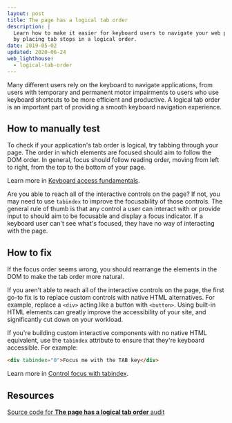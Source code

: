```yaml
---
layout: post
title: The page has a logical tab order
description: |
  Learn how to make it easier for keyboard users to navigate your web page
  by placing tab stops in a logical order.
date: 2019-05-02
updated: 2020-06-24
web_lighthouse:
  - logical-tab-order
---
```


Many different users rely on the keyboard to navigate applications,
from users with temporary and permanent motor impairments
to users who use keyboard shortcuts to be more efficient and productive.
A logical tab order is an important part
of providing a smooth keyboard navigation experience.

## How to manually test

To check if your application's tab order is logical,
try tabbing through your page.
The order in which elements are focused should aim to follow the DOM order.
In general,
focus should follow reading order, moving from left to right,
from the top to the bottom of your page.

Learn more in [Keyboard access fundamentals](/keyboard-access).

Are you able to reach all of the interactive controls on the page?
If not, you may need to use `tabindex` to improve the focusability of those controls.
The general rule of thumb is that any control a user can interact with or provide input to
should aim to be focusable and display a focus indicator.
If a keyboard user can't see what's focused, they have no way of interacting with the page.

## How to fix

If the focus order seems wrong,
you should rearrange the elements in the DOM to make the tab order more natural.

If you aren't able to reach all of the interactive controls on the page,
the first go-to fix is to replace custom controls with native HTML alternatives.
For example,
replace a `<div>` acting like a button with `<button>`.
Using built-in HTML elements can greatly improve the accessibility of your site,
and significantly cut down on your workload.

If you're building custom interactive components with no native HTML equivalent,
use the `tabindex` attribute to ensure that they're keyboard accessible.
For example:

```html
<div tabindex="0">Focus me with the TAB key</div>
```

Learn more in [Control focus with tabindex](/control-focus-with-tabindex).

## Resources

[Source code for **The page has a logical tab order** audit](https://github.com/GoogleChrome/lighthouse/blob/ecd10efc8230f6f772e672cd4b05e8fbc8a3112d/lighthouse-core/audits/accessibility/manual/logical-tab-order.js)
